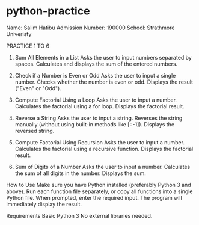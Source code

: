 # python-practice
Name: Salim Hatibu
Admission Number: 190000
School: Strathmore Univeristy

PRACTICE 1 TO 6
1. Sum All Elements in a List
Asks the user to input numbers separated by spaces.
Calculates and displays the sum of the entered numbers.

2. Check if a Number is Even or Odd
Asks the user to input a single number.
Checks whether the number is even or odd.
Displays the result ("Even" or "Odd").

3. Compute Factorial Using a Loop
Asks the user to input a number.
Calculates the factorial using a for loop.
Displays the factorial result.

4. Reverse a String
Asks the user to input a string.
Reverses the string manually (without using built-in methods like [::-1]).
Displays the reversed string.

5. Compute Factorial Using Recursion
Asks the user to input a number.
Calculates the factorial using a recursive function.
Displays the factorial result.

6. Sum of Digits of a Number
Asks the user to input a number.
Calculates the sum of all digits in the number.
Displays the sum.

How to Use
Make sure you have Python installed (preferably Python 3 and above).
Run each function file separately, or copy all functions into a single Python file.
When prompted, enter the required input.
The program will immediately display the result.

Requirements
Basic Python 3
No external libraries needed.
